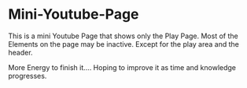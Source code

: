 # Mini-Youtube-Page 

This is a mini Youtube Page that shows only the Play Page.
Most of the Elements on the page may be inactive. Except for the play area and the header.

More Energy to finish it.... Hoping to improve it as time and knowledge progresses.

